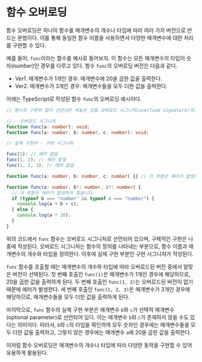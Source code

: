 # 함수 오버로딩

함수 오버로딩은 하나의 함수를 매개변수의 개수나 타입에 따라 여러 가지 버전으로 만드는 문법이다.
이를 통해 동일한 함수 이름을 사용하면서 다양한 매개변수에 대한 처리를 구현할 수 있다.

예를 들어, `func`이라는 함수를 예시로 들어보자.
이 함수는 모든 매개변수의 타입이 숫자(number)인 경우를 다루고 있다. 함수 `func`의 오버로딩 버전은 다음과 같다.

- Ver1. 매개변수가 1개인 경우: 매개변수에 20을 곱한 값을 출력한다.
- Ver2. 매개변수가 3개인 경우: 매개변수들을 모두 더한 값을 출력한다.

아래는 TypeScript로 작성된 함수 `func`의 오버로딩 예시이다.

```ts
// 함수의 구현부 없이 선언식만 써놓은 것을 오버로드 시그니처(overload signature)라고 한다.

// - 오버로드 시그니처
function func(a: number): void;
function func(a: number, b: number, c: number): void;

// 실제 구현부 - 구현 시그니처

func(1); // 에러 없음
func(1, 2); // 에러 발생
func(1, 2, 3); // 에러 없음

function func(a: number, b: number, c: number) {} // 이 부분은 에러가 발생한다.

function func(a: number, b?: number, c?: number) {
  // 이 부분은 에러가 발생하지 않습니다.
  if (typeof b === "number" && typeof c === "number") {
    console.log(a + b + c);
  } else {
    console.log(a * 20);
  }
}
```

위의 코드에서 `func` 함수는 오버로드 시그니처로 선언되어 있으며, 구체적인 구현은 나중에 작성된다.
오버로드 시그니처는 함수의 정의를 나타내는 부분으로, 함수 이름과 매개변수의 개수와 타입을 정의한다. 이후에 실제 구현 부분인 구현 시그니처가 작성된다.

`func` 함수를 호출할 때는 매개변수의 개수와 타입에 따라 오버로드된 버전 중에서 알맞은 버전이 선택된다. 첫 번째 호출인 `func(1)`은 매개변수가 1개인 경우에 해당하므로, 20을 곱한 값을 출력하게 된다. 두 번째 호출인 `func(1, 2)`는 오버로드된 버전이 없기 때문에 에러가 발생한다. 세 번째 호출인 `func(1, 2, 3)`은 매개변수가 3개인 경우에 해당하므로, 매개변수들을 모두 더한 값을 출력하게 된다.

마지막으로, `func` 함수의 실제 구현 부분은 매개변수 `b`와 `c`가 선택적 매개변수(optional parameter)로 선언되어 있다. 이는 매개변수 `b`와 `c`가 존재하지 않을 수도 있다는 의미이다. 따라서, `b`와 `c`의 타입을 확인하여 모두 숫자인 경우에는 매개변수들을 모두 더한 값을 출력하고, 그렇지 않은 경우에는 매개변수 `a`에 20을 곱한 값을 출력한다.

이처럼 함수 오버로딩은 매개변수의 개수나 타입에 따라 다양한 동작을 구현할 수 있어 유용하게 활용된다.
